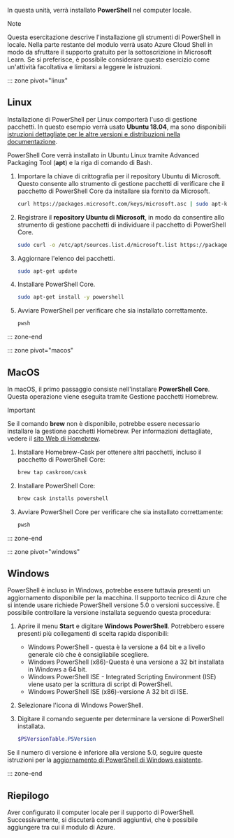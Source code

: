 In questa unità, verrà installato **PowerShell** nel computer locale.

> [!NOTE]
> Questa esercitazione descrive l'installazione gli strumenti di PowerShell in locale. Nella parte restante del modulo verrà usato Azure Cloud Shell in modo da sfruttare il supporto gratuito per la sottoscrizione in Microsoft Learn. Se si preferisce, è possibile considerare questo esercizio come un'attività facoltativa e limitarsi a leggere le istruzioni.

::: zone pivot="linux"

## <a name="linux"></a>Linux

Installazione di PowerShell per Linux comporterà l'uso di gestione pacchetti. In questo esempio verrà usato **Ubuntu 18.04**, ma sono disponibili [istruzioni dettagliate per le altre versioni e distribuzioni nella documentazione](https://docs.microsoft.com/powershell/scripting/setup/installing-powershell-core-on-linux).

PowerShell Core verrà installato in Ubuntu Linux tramite Advanced Packaging Tool (**apt**) e la riga di comando di Bash. 

1. Importare la chiave di crittografia per il repository Ubuntu di Microsoft. Questo consente allo strumento di gestione pacchetti di verificare che il pacchetto di PowerShell Core da installare sia fornito da Microsoft.

    ```bash
    curl https://packages.microsoft.com/keys/microsoft.asc | sudo apt-key add -
    ```

1. Registrare il **repository Ubuntu di Microsoft**, in modo da consentire allo strumento di gestione pacchetti di individuare il pacchetto di PowerShell Core.

    ```bash
    sudo curl -o /etc/apt/sources.list.d/microsoft.list https://packages.microsoft.com/config/ubuntu/18.04/prod.list
    ```

1. Aggiornare l'elenco dei pacchetti.

    ```bash
    sudo apt-get update
    ```

1. Installare PowerShell Core.

    ```bash
    sudo apt-get install -y powershell
    ```

1. Avviare PowerShell per verificare che sia installato correttamente.

    ```bash
    pwsh
    ```
::: zone-end

::: zone pivot="macos"

## <a name="macos"></a>MacOS

In macOS, il primo passaggio consiste nell'installare **PowerShell Core**. Questa operazione viene eseguita tramite Gestione pacchetti Homebrew.

> [!IMPORTANT]
> Se il comando **brew** non è disponibile, potrebbe essere necessario installare la gestione pacchetti Homebrew. Per informazioni dettagliate, vedere il [sito Web di Homebrew](https://brew.sh/).

1. Installare Homebrew-Cask per ottenere altri pacchetti, incluso il pacchetto di PowerShell Core:

    ```bash
    brew tap caskroom/cask
    ```

1. Installare PowerShell Core:

    ```bash
    brew cask installs powershell
    ```

1. Avviare PowerShell Core per verificare che sia installato correttamente:

    ```bash
    pwsh
    ```

::: zone-end

::: zone pivot="windows"

## <a name="windows"></a>Windows
PowerShell è incluso in Windows, potrebbe essere tuttavia presenti un aggiornamento disponibile per la macchina. Il supporto tecnico di Azure che si intende usare richiede PowerShell versione 5.0 o versioni successive. È possibile controllare la versione installata seguendo questa procedura:

1. Aprire il menu **Start** e digitare **Windows PowerShell**. Potrebbero essere presenti più collegamenti di scelta rapida disponibili:
    - Windows PowerShell - questa è la versione a 64 bit e a livello generale ciò che è consigliabile scegliere.
    - Windows PowerShell (x86)-Questa è una versione a 32 bit installata in Windows a 64 bit.
    - Windows PowerShell ISE - Integrated Scripting Environment (ISE) viene usato per la scrittura di script di PowerShell. 
    - Windows PowerShell ISE (x86)-versione A 32 bit di ISE.

1. Selezionare l'icona di Windows PowerShell.

1. Digitare il comando seguente per determinare la versione di PowerShell installata.

    ```powershell
    $PSVersionTable.PSVersion
    ```
    
Se il numero di versione è inferiore alla versione 5.0, seguire queste istruzioni per la [aggiornamento di PowerShell di Windows esistente](https://docs.microsoft.com/powershell/scripting/setup/installing-windows-powershell?view=powershell-6#upgrading-existing-windows-powershell).

::: zone-end

## <a name="summary"></a>Riepilogo
Aver configurato il computer locale per il supporto di PowerShell. Successivamente, si discuterà comandi aggiuntivi, che è possibile aggiungere tra cui il modulo di Azure.